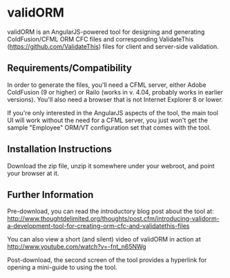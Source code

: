 validORM
========

validORM is an AngularJS-powered tool for designing and generating ColdFusion/CFML ORM CFC files and corresponding ValidateThis (https://github.com/ValidateThis) files for client and server-side validation.


Requirements/Compatibility
---------------------------

In order to generate the files, you'll need a CFML server, either Adobe ColdFusion (9 or higher) or Railo (works in v. 4.04, probably works in earlier versions).  You'll also need a browser that is not Internet Explorer 8 or lower.

If you're only interested in the AngularJS aspects of the tool, the main tool UI will work without the need for a CFML server, you just won't get the sample "Employee" ORM/VT configuration set that comes with the tool.


Installation Instructions
-------------------------

Download the zip file, unzip it somewhere under your webroot, and point your browser at it.


Further Information
-------------------

Pre-download, you can read the introductory blog post about the tool at: http://www.thoughtdelimited.org/thoughts/post.cfm/introducing-validorm-a-development-tool-for-creating-orm-cfc-and-validatethis-files  

You can also view a short (and silent) video of validORM in action at http://www.youtube.com/watch?v=-fnt_n65NWg

Post-download, the second screen of the tool provides a hyperlink for opening a mini-guide to using the tool.
